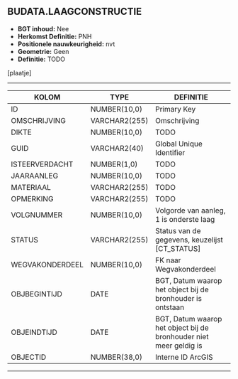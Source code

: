 ﻿## BUDATA.LAAGCONSTRUCTIE


* __BGT inhoud:__ Nee
* __Herkomst Definitie:__ PNH
* __Positionele nauwkeurigheid:__ nvt
* __Geometrie:__ Geen
* __Definitie:__ TODO

[plaatje]

***

|KOLOM                           	|TYPE          	|DEFINITIE|
|------                          	|----          	|-----    |
|ID                              	|NUMBER(10,0)  	|Primary Key|
|OMSCHRIJVING                    	|VARCHAR2(255) 	|Omschrijving|
|DIKTE								|NUMBER(10,0)	|TODO|
|GUID                            	|VARCHAR2(40)  	|Global Unique Identifier|
|ISTEERVERDACHT						|NUMBER(1,0)	|TODO|
|JAARAANLEG							|NUMBER(10,0)	|TODO|
|MATERIAAL							|VARCHAR2(255) 	|TODO|
|OPMERKING							|VARCHAR2(255) 	|TODO|
|VOLGNUMMER							|NUMBER(10,0)	|Volgorde van aanleg, 1 is onderste laag|
|STATUS                          	|VARCHAR2(255) 	|Status van de gegevens, keuzelijst [CT_STATUS]|
|WEGVAKONDERDEEL					|NUMBER(10,0) 	|FK naar Wegvakonderdeel|
|OBJBEGINTIJD                    	|DATE          	|BGT, Datum waarop het object bij de bronhouder is ontstaan|
|OBJEINDTIJD                     	|DATE          	|BGT, Datum waarop het object bij de bronhouder niet meer geldig is|
|OBJECTID                        	|NUMBER(38,0)   |Interne ID ArcGIS|

***



